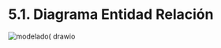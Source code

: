 # 5.1. Diagrama Entidad Relación

![modelado( drawio](https://github.com/user-attachments/assets/9834e23a-ad4b-4a12-a10e-b8401a73fcc0)






